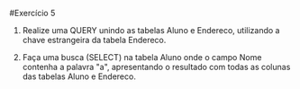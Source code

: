 #Exercício 5

1) Realize uma QUERY unindo as tabelas Aluno e Endereco, utilizando a chave estrangeira da tabela Endereco.

2) Faça uma busca (SELECT) na tabela Aluno onde o campo Nome contenha a palavra "a", apresentando o resultado com todas as colunas das tabelas Aluno e Endereco.

